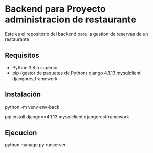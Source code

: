 # Backend para Proyecto administracion de restaurante
Este es el repositorio del backend para la gestion de reservas de un restaurante

## Requisitos

- Python 3.8 o superior
- pip (gestor de paquetes de Python)
  django 4.1.13
  mysqlclient
  djangorestframework

## Instalación

python -m venv env-back

pip install django==4.1.13 mysqlclient djangorestframework

## Ejecucion

python manage.py runserver

